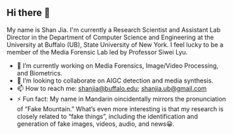 ## Hi there 👋

My name is Shan Jia. I'm currently a Research Scientist and Assistant Lab Director in the Department of Computer Science and Engineering at the University at Buffalo (UB), State University of New York. I feel lucky to be a member of the Media Forensic Lab led by Professor Siwei Lyu.

- 🔭 I’m currently working on Media Forensics, Image/Video Processing, and Biometrics.
- 👯 I’m looking to collaborate on AIGC detection and media synthesis.
- 📫 How to reach me: shanjia@buffalo.edu; shanjia.ub@gmail.com
- ⚡ Fun fact: My name in Mandarin oincidentally mirrors the pronunciation of “Fake Mountain.” What’s even more interesting is that my research is closely related to “fake things”, including the identification and generation of fake images, videos, audio, and news😀.
  
<!--
**shanface33/shanface33** is a ✨ _special_ ✨ repository because its `README.md` (this file) appears on your GitHub profile.

Here are some ideas to get you started:

- 🔭 I’m currently working on ...
- 🌱 I’m currently learning ...
- 👯 I’m looking to collaborate on ...
- 🤔 I’m looking for help with ...
- 💬 Ask me about ...
- 📫 How to reach me: ...
- 😄 Pronouns: ...
- ⚡ Fun fact: ...
-->
